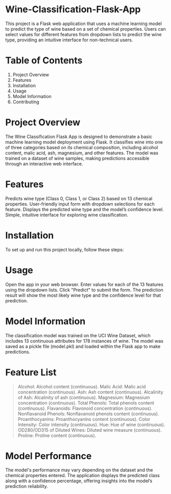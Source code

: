 # Wine-Classification-Flask-App
This project is a Flask web application that uses a machine learning model to predict the type of wine based on a set of chemical properties. Users can select values for different features from dropdown lists to predict the wine type, providing an intuitive interface for non-technical users.
# Table of Contents
1. Project Overview
2. Features
3. Installation
4. Usage
5. Model Information
6. Contributing

# Project Overview
The Wine Classification Flask App is designed to demonstrate a basic machine learning model deployment using Flask. It classifies wine into one of three categories based on its chemical composition, including alcohol content, malic acid, ash, magnesium, and other features. The model was trained on a dataset of wine samples, making predictions accessible through an interactive web interface.

# Features
Predicts wine type (Class 0, Class 1, or Class 2) based on 13 chemical properties.
User-friendly input form with dropdown selections for each feature.
Displays the predicted wine type and the model’s confidence level.
Simple, intuitive interface for exploring wine classification.
# Installation
To set up and run this project locally, follow these steps:
# Usage
Open the app in your web browser.
Enter values for each of the 13 features using the dropdown lists.
Click "Predict" to submit the form.
The prediction result will show the most likely wine type and the confidence level for that prediction.
# Model Information
The classification model was trained on the UCI Wine Dataset, which includes 13 continuous attributes for 178 instances of wine. The model was saved as a pickle file (model.pkl) and loaded within the Flask app to make predictions.

# Feature List
> Alcohol: Alcohol content (continuous).
> Malic Acid: Malic acid concentration (continuous).
> Ash: Ash content (continuous).
> Alcalinity of Ash: Alcalinity of ash (continuous).
> Magnesium: Magnesium concentration (continuous).
> Total Phenols: Total phenols content (continuous).
> Flavanoids: Flavonoid concentration (continuous).
> Nonflavanoid Phenols: Nonflavanoid phenols content (continuous).
> Proanthocyanins: Proanthocyanins content (continuous).
> Color Intensity: Color intensity (continuous).
> Hue: Hue of wine (continuous).
> OD280/OD315 of Diluted Wines: Diluted wine measure (continuous).
> Proline: Proline content (continuous).

# Model Performance
The model's performance may vary depending on the dataset and the chemical properties entered. The application displays the predicted class along with a confidence percentage, offering insights into the model’s prediction reliability.
